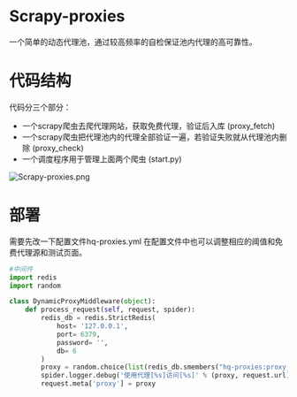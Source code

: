 # Scrapy-proxies

一个简单的动态代理池，通过较高频率的自检保证池内代理的高可靠性。

# 代码结构
代码分三个部分：
*  一个scrapy爬虫去爬代理网站，获取免费代理，验证后入库   (proxy_fetch)
*  一个scrapy爬虫把代理池内的代理全部验证一遍，若验证失败就从代理池内删除   (proxy_check)
*  一个调度程序用于管理上面两个爬虫   (start.py)

![Scrapy-proxies.png](http://upload-images.jianshu.io/upload_images/4610828-edbea71e6ff36157.png?imageMogr2/auto-orient/strip%7CimageView2/2/w/1240)

# 部署
需要先改一下配置文件hq-proxies.yml
在配置文件中也可以调整相应的阈值和免费代理源和测试页面。


```python
#中间件
import redis
import random

class DynamicProxyMiddleware(object):
    def process_request(self, request, spider):
        redis_db = redis.StrictRedis(
            host= '127.0.0.1', 
            port= 6379, 
            password= '',
            db= 6
        ) 
        proxy = random.choice(list(redis_db.smembers("hq-proxies:proxy_pool"))).decode('utf-8')
        spider.logger.debug('使用代理[%s]访问[%s]' % (proxy, request.url))
        request.meta['proxy'] = proxy
```


